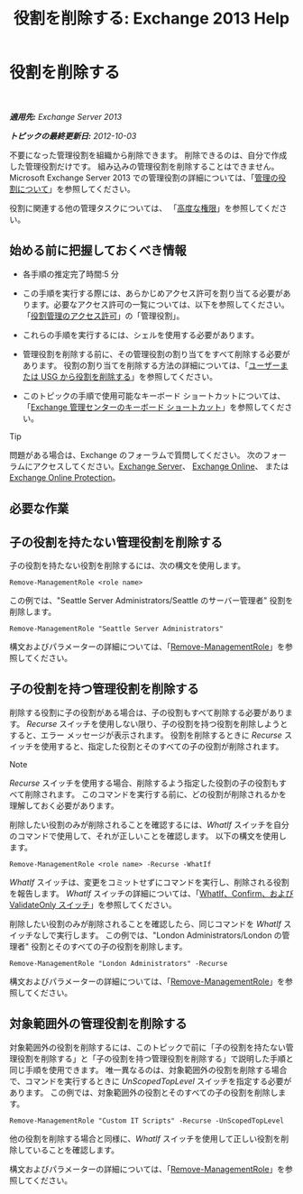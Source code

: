 ﻿---
title: '役割を削除する: Exchange 2013 Help'
TOCTitle: 役割を削除する
ms:assetid: 2fb6f453-f37a-4636-8353-3f9927f81298
ms:mtpsurl: https://technet.microsoft.com/ja-jp/library/Dd335178(v=EXCHG.150)
ms:contentKeyID: 49896188
ms.date: 04/24/2018
mtps_version: v=EXCHG.150
ms.translationtype: HT
---

# 役割を削除する

 

_**適用先:** Exchange Server 2013_

_**トピックの最終更新日:** 2012-10-03_

不要になった管理役割を組織から削除できます。 削除できるのは、自分で作成した管理役割だけです。 組み込みの管理役割を削除することはできません。Microsoft Exchange Server 2013 での管理役割の詳細については、「[管理の役割について](understanding-management-roles-exchange-2013-help.md)」を参照してください。

役割に関連する他の管理タスクについては、 「[高度な権限](advanced-permissions-exchange-2013-help.md)」を参照してください。

## 始める前に把握しておくべき情報

  - 各手順の推定完了時間:5 分

  - この手順を実行する際には、あらかじめアクセス許可を割り当てる必要があります。必要なアクセス許可の一覧については、以下を参照してください。「[役割管理のアクセス許可](role-management-permissions-exchange-2013-help.md)」の「管理役割」。

  - これらの手順を実行するには、シェルを使用する必要があります。

  - 管理役割を削除する前に、その管理役割の割り当てをすべて削除する必要があります。 役割の割り当てを削除する方法の詳細については、「[ユーザーまたは USG から役割を削除する](remove-a-role-from-a-user-or-usg-exchange-2013-help.md)」を参照してください。

  - このトピックの手順で使用可能なキーボード ショートカットについては、「[Exchange 管理センターのキーボード ショートカット](keyboard-shortcuts-in-the-exchange-admin-center-exchange-online-protection-help.md)」を参照してください。


> [!TIP]
> 問題がある場合は、Exchange のフォーラムで質問してください。 次のフォーラムにアクセスしてください。<A href="https://go.microsoft.com/fwlink/p/?linkid=60612">Exchange Server</A>、 <A href="https://go.microsoft.com/fwlink/p/?linkid=267542">Exchange Online</A>、 または <A href="https://go.microsoft.com/fwlink/p/?linkid=285351">Exchange Online Protection</A>。



## 必要な作業

## 子の役割を持たない管理役割を削除する

子の役割を持たない役割を削除するには、次の構文を使用します。

    Remove-ManagementRole <role name>

この例では、"Seattle Server Administrators/Seattle のサーバー管理者" 役割を削除します。

    Remove-ManagementRole "Seattle Server Administrators"

構文およびパラメーターの詳細については、「[Remove-ManagementRole](https://technet.microsoft.com/ja-jp/library/dd351170\(v=exchg.150\))」を参照してください。

## 子の役割を持つ管理役割を削除する

削除する役割に子の役割がある場合は、子の役割もすべて削除する必要があります。 *Recurse* スイッチを使用しない限り、子の役割を持つ役割を削除しようとすると、エラー メッセージが表示されます。 役割を削除するときに *Recurse* スイッチを使用すると、指定した役割とそのすべての子の役割が削除されます。


> [!NOTE]
> <EM>Recurse</EM> スイッチを使用する場合、削除するよう指定した役割の子の役割もすべて削除されます。 このコマンドを実行する前に、どの役割が削除されるかを理解しておく必要があります。



削除したい役割のみが削除されることを確認するには、*WhatIf* スイッチを自分のコマンドで使用して、それが正しいことを確認します。 以下の構文を使用します。

    Remove-ManagementRole <role name> -Recurse -WhatIf

*WhatIf* スイッチは、変更をコミットせずにコマンドを実行し、削除される役割を報告します。 *WhatIf* スイッチの詳細については、「[WhatIf、Confirm、および ValidateOnly スイッチ](whatif-confirm-and-validateonly-switches-exchange-2013-help.md)」を参照してください。

削除したい役割のみが削除されることを確認したら、同じコマンドを *WhatIf* スイッチなしで実行します。 この例では、"London Administrators/London の管理者" 役割とそのすべての子の役割を削除します。

    Remove-ManagementRole "London Administrators" -Recurse

構文およびパラメーターの詳細については、「[Remove-ManagementRole](https://technet.microsoft.com/ja-jp/library/dd351170\(v=exchg.150\))」を参照してください。

## 対象範囲外の管理役割を削除する

対象範囲外の役割を削除するには、このトピックで前に「子の役割を持たない管理役割を削除する」と「子の役割を持つ管理役割を削除する」で説明した手順と同じ手順を使用できます。 唯一異なるのは、対象範囲外の役割を削除する場合で、コマンドを実行するときに *UnScopedTopLevel* スイッチを指定する必要があります。 この例では、対象範囲外の役割とそのすべての子の役割を削除します。

    Remove-ManagementRole "Custom IT Scripts" -Recurse -UnScopedTopLevel

他の役割を削除する場合と同様に、*WhatIf* スイッチを使用して正しい役割を削除していることを確認します。

構文およびパラメーターの詳細については、「[Remove-ManagementRole](https://technet.microsoft.com/ja-jp/library/dd351170\(v=exchg.150\))」を参照してください。

